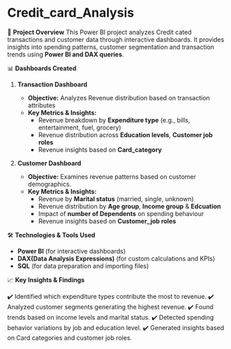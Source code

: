 # Credit_card_Analysis
📌 **Project Overview**
This Power BI project analyzes Credit cated transactions and customer data through interactive dashboards. It provides insights into spending patterns, customer segmentation and transaction trends using **Power BI and DAX queries**.

📊 **Dashboards Created**
1. **Transaction Dashboard**
   * **Objective:** Analyzes Revenue distribution based on transaction attributes
   * **Key Metrics & Insights:**
       * Revenue breakdown by **Expenditure type** (e.g., bills, entertainment, fuel, grocery)
       * Revenue distribution across **Education levels**, **Customer job roles**
       * Revenue insights based on **Card_category**

2. **Customer Dashboard**
   * **Objective:** Examines revenue patterns based on customer demographics.
   * **Key Metrics & Insights:**
       * Revenue by **Marital status** (married, single, unknown)
       * Revenue distribution by **Age group**, **Income group** & **Edcuation**
       * Impact of **number of Dependents** on spending behaviour
       * Revenue insights based on **Customer_job roles**

🛠 **Technologies & Tools Used**
  * **Power BI** (for interactive dashboards)
  * **DAX(Data Analysis Expressions)** (for custom calculations and KPIs)
  * **SQL** (for data preparation and importing files)

📈 **Key Insights & Findings**

  ✔️ Identified which expenditure types contribute the most to revenue.
  ✔️ Analyzed customer segments generating the highest revenue.
  ✔️ Found trends based on income levels and marital status.
  ✔️ Detected spending behavior variations by job and education level.
  ✔️ Generated insights based on Card categories and customer job roles.
